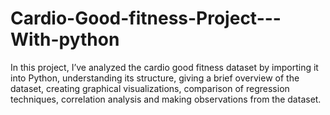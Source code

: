 # Cardio-Good-fitness-Project---With-python

In this project, I’ve analyzed the cardio good fitness dataset by importing it into Python, understanding its structure, giving a brief overview of the dataset, creating graphical visualizations, comparison of regression techniques, correlation analysis and making observations from the dataset.
